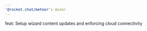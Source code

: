 ```yaml
---
'@rocket.chat/meteor': minor
---
```


feat: Setup wizard content updates and enforcing cloud connectivity
